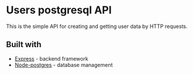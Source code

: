 # Users postgresql API

This is the simple API for creating and getting user data by HTTP requests.

## Built with
* [Express](https://github.com/expressjs/express.git) - backend framework
* [Node-postgres](https://github.com/brianc/node-postgres.git) - database management
